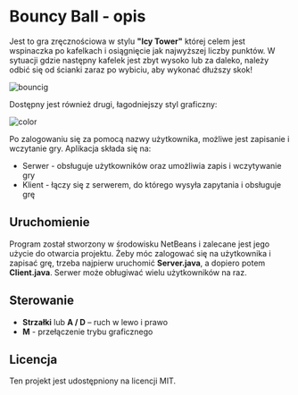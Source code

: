 <h1>Bouncy Ball - opis</h1>
  <p>
    Jest to gra zręcznościowa w stylu <strong>"Icy Tower"</strong> której celem jest wspinaczka po kafelkach i osiągnięcie jak najwyższej liczby punktów. 
    W sytuacji gdzie następny kafelek jest zbyt wysoko lub za daleko, należy odbić się od ścianki zaraz po wybiciu, aby wykonać dłuższy skok!
  
  ![bouncig](https://github.com/user-attachments/assets/8aab8e54-02f1-4e4e-85eb-873ff793f658)
  </p>
  <p>
    Dostępny jest również drugi, łagodniejszy styl graficzny:

  ![color](https://github.com/user-attachments/assets/bb8252d9-833f-4515-8dcc-a70a843a9712)
  </p>
  <p>
    Po zalogowaniu się za pomocą nazwy użytkownika, możliwe jest zapisanie i wczytanie gry.
    Aplikacja składa się na:
  </p>

  <ul>
    <li>Serwer - obsługuje użytkowników oraz umożliwia zapis i wczytywanie gry</li>
    <li>Klient - łączy się z serwerem, do którego wysyła zapytania i obsługuje grę</li>
  </ul>

  <h2>Uruchomienie</h2>
  <p>
    Program został stworzony w środowisku NetBeans i zalecane jest jego użycie do otwarcia projektu.
    Żeby móc zalogować się na użytkownika i zapisać grę, trzeba najpierw uruchomić <strong>Server.java</strong>, a dopiero potem <strong>Client.java</strong>.
    Serwer może obługiwać wielu użytkowników na raz.
  </p>

  <h2>Sterowanie</h2>
  <ul>
    <li><strong>Strzałki</strong> lub <strong>A / D</strong> – ruch w lewo i prawo</li>
    <li><strong>M</strong> - przełączenie trybu graficznego</li>
  </ul>

  <h2>Licencja</h2>
  <p>
    Ten projekt jest udostępniony na licencji MIT.
  </p>
